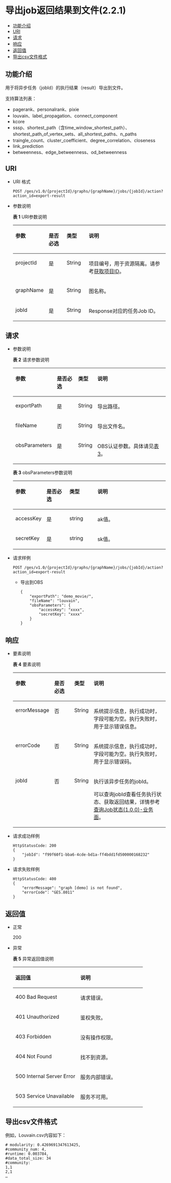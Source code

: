 # 导出job返回结果到文件\(2.2.1\)<a name="ges_03_0172"></a>

-   [功能介绍](#section57431131202011)
-   [URI](#section56494056202011)
-   [请求](#section62446078202011)
-   [响应](#section14834278202011)
-   [返回值](#section3824743202011)
-   [导出csv文件格式](#section177164401316)

## 功能介绍<a name="section57431131202011"></a>

用于将异步任务（jobId）的执行结果（result）导出到文件。

支持算法列表：

-   pagerank、personalrank、pixie
-   louvain、label\_propagation、connect\_component
-   kcore
-   sssp、shortest\_path（含time\_window\_shortest\_path）、shortest\_path\_of\_vertex\_sets、all\_shortest\_paths、n\_paths
-   traingle\_count、cluster\_coefficient、degree\_correlation、closeness
-   link\_prediction
-   betweenness、edge\_betweenness、od\_betweenness

## URI<a name="section56494056202011"></a>

-   URI 格式

    ```
    POST /ges/v1.0/{projectId}/graphs/{graphName}/jobs/{jobId}/action?action_id=export-result
    ```

-   参数说明

    **表 1**  URI参数说明

    <a name="table66283993202424"></a>
    <table><thead align="left"><tr id="row59205483202424"><th class="cellrowborder" valign="top" width="12.97%" id="mcps1.2.5.1.1"><p id="p59805966202438"><a name="p59805966202438"></a><a name="p59805966202438"></a>参数</p>
    </th>
    <th class="cellrowborder" valign="top" width="12.85%" id="mcps1.2.5.1.2"><p id="p12445038202438"><a name="p12445038202438"></a><a name="p12445038202438"></a>是否必选</p>
    </th>
    <th class="cellrowborder" valign="top" width="14.91%" id="mcps1.2.5.1.3"><p id="p1415130202438"><a name="p1415130202438"></a><a name="p1415130202438"></a>类型</p>
    </th>
    <th class="cellrowborder" valign="top" width="59.27%" id="mcps1.2.5.1.4"><p id="p47516731202438"><a name="p47516731202438"></a><a name="p47516731202438"></a>说明</p>
    </th>
    </tr>
    </thead>
    <tbody><tr id="row20271122202424"><td class="cellrowborder" valign="top" width="12.97%" headers="mcps1.2.5.1.1 "><p id="p36605179202438"><a name="p36605179202438"></a><a name="p36605179202438"></a>projectId</p>
    </td>
    <td class="cellrowborder" valign="top" width="12.85%" headers="mcps1.2.5.1.2 "><p id="p12229546202438"><a name="p12229546202438"></a><a name="p12229546202438"></a>是</p>
    </td>
    <td class="cellrowborder" valign="top" width="14.91%" headers="mcps1.2.5.1.3 "><p id="p51069165202438"><a name="p51069165202438"></a><a name="p51069165202438"></a>String</p>
    </td>
    <td class="cellrowborder" valign="top" width="59.27%" headers="mcps1.2.5.1.4 "><p id="p51708449194548"><a name="p51708449194548"></a><a name="p51708449194548"></a>项目编号，用于资源隔离。请参考<a href="获取项目ID.md">获取项目ID</a>。</p>
    </td>
    </tr>
    <tr id="row11419839202424"><td class="cellrowborder" valign="top" width="12.97%" headers="mcps1.2.5.1.1 "><p id="p46355420202438"><a name="p46355420202438"></a><a name="p46355420202438"></a>graphName</p>
    </td>
    <td class="cellrowborder" valign="top" width="12.85%" headers="mcps1.2.5.1.2 "><p id="p63801554202438"><a name="p63801554202438"></a><a name="p63801554202438"></a>是</p>
    </td>
    <td class="cellrowborder" valign="top" width="14.91%" headers="mcps1.2.5.1.3 "><p id="p543392202438"><a name="p543392202438"></a><a name="p543392202438"></a>String</p>
    </td>
    <td class="cellrowborder" valign="top" width="59.27%" headers="mcps1.2.5.1.4 "><p id="p44014831202438"><a name="p44014831202438"></a><a name="p44014831202438"></a>图名称。</p>
    </td>
    </tr>
    <tr id="row1752420143016"><td class="cellrowborder" valign="top" width="12.97%" headers="mcps1.2.5.1.1 "><p id="p1753620193020"><a name="p1753620193020"></a><a name="p1753620193020"></a>jobId</p>
    </td>
    <td class="cellrowborder" valign="top" width="12.85%" headers="mcps1.2.5.1.2 "><p id="p1475352013016"><a name="p1475352013016"></a><a name="p1475352013016"></a>是</p>
    </td>
    <td class="cellrowborder" valign="top" width="14.91%" headers="mcps1.2.5.1.3 "><p id="p167531520113017"><a name="p167531520113017"></a><a name="p167531520113017"></a>String</p>
    </td>
    <td class="cellrowborder" valign="top" width="59.27%" headers="mcps1.2.5.1.4 "><p id="p19753120193015"><a name="p19753120193015"></a><a name="p19753120193015"></a>Response对应的任务Job ID。</p>
    </td>
    </tr>
    </tbody>
    </table>


## 请求<a name="section62446078202011"></a>

-   参数说明

    **表 2**  请求参数说明

    <a name="table20963151820456"></a>
    <table><thead align="left"><tr id="row109632018194518"><th class="cellrowborder" valign="top" width="16.71%" id="mcps1.2.5.1.1"><p id="p18964171804510"><a name="p18964171804510"></a><a name="p18964171804510"></a>参数</p>
    </th>
    <th class="cellrowborder" valign="top" width="15.629999999999999%" id="mcps1.2.5.1.2"><p id="p149641918184512"><a name="p149641918184512"></a><a name="p149641918184512"></a>是否必选</p>
    </th>
    <th class="cellrowborder" valign="top" width="12.479999999999999%" id="mcps1.2.5.1.3"><p id="p2096418184458"><a name="p2096418184458"></a><a name="p2096418184458"></a>类型</p>
    </th>
    <th class="cellrowborder" valign="top" width="55.17999999999999%" id="mcps1.2.5.1.4"><p id="p9964181818452"><a name="p9964181818452"></a><a name="p9964181818452"></a>说明</p>
    </th>
    </tr>
    </thead>
    <tbody><tr id="row209641518104518"><td class="cellrowborder" valign="top" width="16.71%" headers="mcps1.2.5.1.1 "><p id="p18823101264611"><a name="p18823101264611"></a><a name="p18823101264611"></a>exportPath</p>
    </td>
    <td class="cellrowborder" valign="top" width="15.629999999999999%" headers="mcps1.2.5.1.2 "><p id="p1182319121467"><a name="p1182319121467"></a><a name="p1182319121467"></a>是</p>
    </td>
    <td class="cellrowborder" valign="top" width="12.479999999999999%" headers="mcps1.2.5.1.3 "><p id="p2823141216461"><a name="p2823141216461"></a><a name="p2823141216461"></a>String</p>
    </td>
    <td class="cellrowborder" valign="top" width="55.17999999999999%" headers="mcps1.2.5.1.4 "><p id="p3823712104615"><a name="p3823712104615"></a><a name="p3823712104615"></a>导出路径。</p>
    </td>
    </tr>
    <tr id="row1296431874516"><td class="cellrowborder" valign="top" width="16.71%" headers="mcps1.2.5.1.1 "><p id="p14823131217465"><a name="p14823131217465"></a><a name="p14823131217465"></a>fileName</p>
    </td>
    <td class="cellrowborder" valign="top" width="15.629999999999999%" headers="mcps1.2.5.1.2 "><p id="p38231412104615"><a name="p38231412104615"></a><a name="p38231412104615"></a>否</p>
    </td>
    <td class="cellrowborder" valign="top" width="12.479999999999999%" headers="mcps1.2.5.1.3 "><p id="p182311218463"><a name="p182311218463"></a><a name="p182311218463"></a>String</p>
    </td>
    <td class="cellrowborder" valign="top" width="55.17999999999999%" headers="mcps1.2.5.1.4 "><p id="p68231612124618"><a name="p68231612124618"></a><a name="p68231612124618"></a>导出文件名。</p>
    </td>
    </tr>
    <tr id="row199251974462"><td class="cellrowborder" valign="top" width="16.71%" headers="mcps1.2.5.1.1 "><p id="p1582441218467"><a name="p1582441218467"></a><a name="p1582441218467"></a>obsParameters</p>
    </td>
    <td class="cellrowborder" valign="top" width="15.629999999999999%" headers="mcps1.2.5.1.2 "><p id="p7824712204610"><a name="p7824712204610"></a><a name="p7824712204610"></a>是</p>
    </td>
    <td class="cellrowborder" valign="top" width="12.479999999999999%" headers="mcps1.2.5.1.3 "><p id="p1282441294611"><a name="p1282441294611"></a><a name="p1282441294611"></a>String</p>
    </td>
    <td class="cellrowborder" valign="top" width="55.17999999999999%" headers="mcps1.2.5.1.4 "><p id="p88241612194615"><a name="p88241612194615"></a><a name="p88241612194615"></a>OBS认证参数。具体请见<a href="#table1688414126476">表3</a>。</p>
    </td>
    </tr>
    </tbody>
    </table>

    **表 3**  obsParameters参数说明

    <a name="table1688414126476"></a>
    <table><thead align="left"><tr id="row11884141210473"><th class="cellrowborder" valign="top" width="16.71%" id="mcps1.2.5.1.1"><p id="p138841812104713"><a name="p138841812104713"></a><a name="p138841812104713"></a>参数</p>
    </th>
    <th class="cellrowborder" valign="top" width="15.629999999999999%" id="mcps1.2.5.1.2"><p id="p588421218478"><a name="p588421218478"></a><a name="p588421218478"></a>是否必选</p>
    </th>
    <th class="cellrowborder" valign="top" width="18.78%" id="mcps1.2.5.1.3"><p id="p2088411204718"><a name="p2088411204718"></a><a name="p2088411204718"></a>类型</p>
    </th>
    <th class="cellrowborder" valign="top" width="48.88%" id="mcps1.2.5.1.4"><p id="p7884201284716"><a name="p7884201284716"></a><a name="p7884201284716"></a>说明</p>
    </th>
    </tr>
    </thead>
    <tbody><tr id="row148842124473"><td class="cellrowborder" valign="top" width="16.71%" headers="mcps1.2.5.1.1 "><p id="p0251111517489"><a name="p0251111517489"></a><a name="p0251111517489"></a>accessKey</p>
    </td>
    <td class="cellrowborder" valign="top" width="15.629999999999999%" headers="mcps1.2.5.1.2 "><p id="p7251161519485"><a name="p7251161519485"></a><a name="p7251161519485"></a>是</p>
    </td>
    <td class="cellrowborder" valign="top" width="18.78%" headers="mcps1.2.5.1.3 "><p id="p192511515164810"><a name="p192511515164810"></a><a name="p192511515164810"></a>string</p>
    </td>
    <td class="cellrowborder" valign="top" width="48.88%" headers="mcps1.2.5.1.4 "><p id="p2251131534816"><a name="p2251131534816"></a><a name="p2251131534816"></a>ak值。</p>
    </td>
    </tr>
    <tr id="row2088518126470"><td class="cellrowborder" valign="top" width="16.71%" headers="mcps1.2.5.1.1 "><p id="p9251015184813"><a name="p9251015184813"></a><a name="p9251015184813"></a>secretKey</p>
    </td>
    <td class="cellrowborder" valign="top" width="15.629999999999999%" headers="mcps1.2.5.1.2 "><p id="p325114153482"><a name="p325114153482"></a><a name="p325114153482"></a>是</p>
    </td>
    <td class="cellrowborder" valign="top" width="18.78%" headers="mcps1.2.5.1.3 "><p id="p125181534816"><a name="p125181534816"></a><a name="p125181534816"></a>string</p>
    </td>
    <td class="cellrowborder" valign="top" width="48.88%" headers="mcps1.2.5.1.4 "><p id="p3251615144815"><a name="p3251615144815"></a><a name="p3251615144815"></a>sk值。</p>
    </td>
    </tr>
    </tbody>
    </table>

-   请求样例

    ```
    POST /ges/v1.0/{projectId}/graphs/{graphName}/jobs/{jobId}/action?action_id=export-result
    ```

    -   导出到OBS

        ```
        {
            "exportPath": "demo_movie/",
            "fileName": "louvain",
            "obsParameters": {
                "accessKey": "xxxx",
                "secretKey": "xxxx"
            }
        }
        ```



## 响应<a name="section14834278202011"></a>

-   要素说明

    **表 4**  要素说明

    <a name="table9618153202456"></a>
    <table><thead align="left"><tr id="row19256001202456"><th class="cellrowborder" valign="top" width="14.2%" id="mcps1.2.5.1.1"><p id="p4115707020258"><a name="p4115707020258"></a><a name="p4115707020258"></a>参数</p>
    </th>
    <th class="cellrowborder" valign="top" width="15.45%" id="mcps1.2.5.1.2"><p id="p4538840820258"><a name="p4538840820258"></a><a name="p4538840820258"></a>是否必选</p>
    </th>
    <th class="cellrowborder" valign="top" width="9.790000000000001%" id="mcps1.2.5.1.3"><p id="p5258245920258"><a name="p5258245920258"></a><a name="p5258245920258"></a>类型</p>
    </th>
    <th class="cellrowborder" valign="top" width="60.56%" id="mcps1.2.5.1.4"><p id="p3132076620258"><a name="p3132076620258"></a><a name="p3132076620258"></a>说明</p>
    </th>
    </tr>
    </thead>
    <tbody><tr id="row65005079202456"><td class="cellrowborder" valign="top" width="14.2%" headers="mcps1.2.5.1.1 "><p id="p820509320258"><a name="p820509320258"></a><a name="p820509320258"></a>errorMessage</p>
    </td>
    <td class="cellrowborder" valign="top" width="15.45%" headers="mcps1.2.5.1.2 "><p id="p6063279320258"><a name="p6063279320258"></a><a name="p6063279320258"></a>否</p>
    </td>
    <td class="cellrowborder" valign="top" width="9.790000000000001%" headers="mcps1.2.5.1.3 "><p id="p1230923020258"><a name="p1230923020258"></a><a name="p1230923020258"></a>String</p>
    </td>
    <td class="cellrowborder" valign="top" width="60.56%" headers="mcps1.2.5.1.4 "><p id="p5752359620258"><a name="p5752359620258"></a><a name="p5752359620258"></a>系统提示信息，执行成功时，字段可能为空。执行失败时，用于显示错误信息。</p>
    </td>
    </tr>
    <tr id="row12849645202456"><td class="cellrowborder" valign="top" width="14.2%" headers="mcps1.2.5.1.1 "><p id="p5877047420258"><a name="p5877047420258"></a><a name="p5877047420258"></a>errorCode</p>
    </td>
    <td class="cellrowborder" valign="top" width="15.45%" headers="mcps1.2.5.1.2 "><p id="p6278797220258"><a name="p6278797220258"></a><a name="p6278797220258"></a>否</p>
    </td>
    <td class="cellrowborder" valign="top" width="9.790000000000001%" headers="mcps1.2.5.1.3 "><p id="p5266096220258"><a name="p5266096220258"></a><a name="p5266096220258"></a>String</p>
    </td>
    <td class="cellrowborder" valign="top" width="60.56%" headers="mcps1.2.5.1.4 "><p id="p3767953320258"><a name="p3767953320258"></a><a name="p3767953320258"></a>系统提示信息，执行成功时，字段可能为空。执行失败时，用于显示错误码。</p>
    </td>
    </tr>
    <tr id="row1091671641018"><td class="cellrowborder" valign="top" width="14.2%" headers="mcps1.2.5.1.1 "><p id="p188162017103"><a name="p188162017103"></a><a name="p188162017103"></a>jobId</p>
    </td>
    <td class="cellrowborder" valign="top" width="15.45%" headers="mcps1.2.5.1.2 "><p id="p1381162020103"><a name="p1381162020103"></a><a name="p1381162020103"></a>否</p>
    </td>
    <td class="cellrowborder" valign="top" width="9.790000000000001%" headers="mcps1.2.5.1.3 "><p id="p138113208104"><a name="p138113208104"></a><a name="p138113208104"></a>String</p>
    </td>
    <td class="cellrowborder" valign="top" width="60.56%" headers="mcps1.2.5.1.4 "><p id="p178111203105"><a name="p178111203105"></a><a name="p178111203105"></a>执行该异步任务的jobId。</p>
    <p id="p581132015106"><a name="p581132015106"></a><a name="p581132015106"></a>可以查询jobId查看任务执行状态、获取返回结果，详情参考<u id="u281020111020"><a name="u281020111020"></a><a name="u281020111020"></a><a href="查询Job状态(1-0-0)-业务面.md">查询Job状态(1.0.0)-业务面</a></u>。</p>
    </td>
    </tr>
    </tbody>
    </table>


-   请求成功样例

    ```
    HttpStatusCode: 200
    {
        "jobId": "f99f60f1-bba6-4cde-bd1a-ff4bdd1fd500000168232"
    }
    ```

-   请求失败样例

    ```
    HttpStatusCode: 400
    {
        "errorMessage": "graph [demo] is not found",
        "errorCode": "GES.8011"
    }
    ```


## 返回值<a name="section3824743202011"></a>

-   正常

    200

-   异常

    **表 5**  异常返回值说明

    <a name="table7140218185450"></a>
    <table><thead align="left"><tr id="row1329614185450"><th class="cellrowborder" valign="top" width="50%" id="mcps1.2.3.1.1"><p id="p3495986518551"><a name="p3495986518551"></a><a name="p3495986518551"></a>返回值</p>
    </th>
    <th class="cellrowborder" valign="top" width="50%" id="mcps1.2.3.1.2"><p id="p1317678318551"><a name="p1317678318551"></a><a name="p1317678318551"></a>说明</p>
    </th>
    </tr>
    </thead>
    <tbody><tr id="row22356742185450"><td class="cellrowborder" valign="top" width="50%" headers="mcps1.2.3.1.1 "><p id="p1665962118551"><a name="p1665962118551"></a><a name="p1665962118551"></a>400 Bad Request</p>
    </td>
    <td class="cellrowborder" valign="top" width="50%" headers="mcps1.2.3.1.2 "><p id="p725208518551"><a name="p725208518551"></a><a name="p725208518551"></a>请求错误。</p>
    </td>
    </tr>
    <tr id="row44828867185450"><td class="cellrowborder" valign="top" width="50%" headers="mcps1.2.3.1.1 "><p id="p5227908718551"><a name="p5227908718551"></a><a name="p5227908718551"></a>401 Unauthorized</p>
    </td>
    <td class="cellrowborder" valign="top" width="50%" headers="mcps1.2.3.1.2 "><p id="p674761518551"><a name="p674761518551"></a><a name="p674761518551"></a>鉴权失败。</p>
    </td>
    </tr>
    <tr id="row57737827185450"><td class="cellrowborder" valign="top" width="50%" headers="mcps1.2.3.1.1 "><p id="p2006437818551"><a name="p2006437818551"></a><a name="p2006437818551"></a>403 Forbidden</p>
    </td>
    <td class="cellrowborder" valign="top" width="50%" headers="mcps1.2.3.1.2 "><p id="p1460190818551"><a name="p1460190818551"></a><a name="p1460190818551"></a>没有操作权限。</p>
    </td>
    </tr>
    <tr id="row29364829185450"><td class="cellrowborder" valign="top" width="50%" headers="mcps1.2.3.1.1 "><p id="p4159095618551"><a name="p4159095618551"></a><a name="p4159095618551"></a>404 Not Found</p>
    </td>
    <td class="cellrowborder" valign="top" width="50%" headers="mcps1.2.3.1.2 "><p id="p1342429918551"><a name="p1342429918551"></a><a name="p1342429918551"></a>找不到资源。</p>
    </td>
    </tr>
    <tr id="row4978157185450"><td class="cellrowborder" valign="top" width="50%" headers="mcps1.2.3.1.1 "><p id="p5552901118551"><a name="p5552901118551"></a><a name="p5552901118551"></a>500 Internal Server Error</p>
    </td>
    <td class="cellrowborder" valign="top" width="50%" headers="mcps1.2.3.1.2 "><p id="p155603218551"><a name="p155603218551"></a><a name="p155603218551"></a>服务内部错误。</p>
    </td>
    </tr>
    <tr id="row18376792185450"><td class="cellrowborder" valign="top" width="50%" headers="mcps1.2.3.1.1 "><p id="p6060569918551"><a name="p6060569918551"></a><a name="p6060569918551"></a>503 Service Unavailable</p>
    </td>
    <td class="cellrowborder" valign="top" width="50%" headers="mcps1.2.3.1.2 "><p id="p1011455218551"><a name="p1011455218551"></a><a name="p1011455218551"></a>服务不可用。</p>
    </td>
    </tr>
    </tbody>
    </table>


## 导出csv文件格式<a name="section177164401316"></a>

例如，Louvain.csv内容如下：

```
# modularity: 0.4269691347613425,
#community_num: 4,
#runtime: 0.003784,
#data_total_size: 34
#community:
1,1
2,1
…
```

